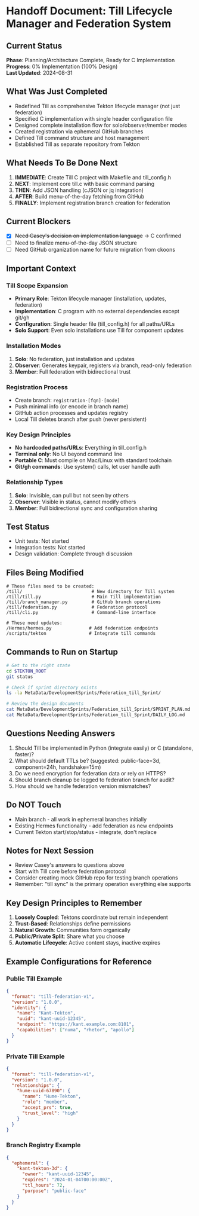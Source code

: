 # Handoff Document: Till Lifecycle Manager and Federation System

## Current Status
**Phase**: Planning/Architecture Complete, Ready for C Implementation  
**Progress**: 0% Implementation (100% Design)  
**Last Updated**: 2024-08-31

## What Was Just Completed
- Redefined Till as comprehensive Tekton lifecycle manager (not just federation)
- Specified C implementation with single header configuration file
- Designed complete installation flow for solo/observer/member modes
- Created registration via ephemeral GitHub branches
- Defined Till command structure and host management
- Established Till as separate repository from Tekton

## What Needs To Be Done Next
1. **IMMEDIATE**: Create Till C project with Makefile and till_config.h
2. **NEXT**: Implement core till.c with basic command parsing
3. **THEN**: Add JSON handling (cJSON or jq integration)
4. **AFTER**: Build menu-of-the-day fetching from GitHub
5. **FINALLY**: Implement registration branch creation for federation

## Current Blockers
- [x] ~~Need Casey's decision on implementation language~~ → C confirmed
- [ ] Need to finalize menu-of-the-day JSON structure
- [ ] Need GitHub organization name for future migration from ckoons

## Important Context

### Till Scope Expansion
- **Primary Role**: Tekton lifecycle manager (installation, updates, federation)
- **Implementation**: C program with no external dependencies except git/gh
- **Configuration**: Single header file (till_config.h) for all paths/URLs
- **Solo Support**: Even solo installations use Till for component updates

### Installation Modes
1. **Solo**: No federation, just installation and updates
2. **Observer**: Generates keypair, registers via branch, read-only federation
3. **Member**: Full federation with bidirectional trust

### Registration Process
- Create branch: `registration-[fqn]-[mode]`
- Push minimal info (or encode in branch name)
- GitHub action processes and updates registry
- Local Till deletes branch after push (never persistent)

### Key Design Principles
- **No hardcoded paths/URLs**: Everything in till_config.h
- **Terminal only**: No UI beyond command line
- **Portable C**: Must compile on Mac/Linux with standard toolchain
- **Git/gh commands**: Use system() calls, let user handle auth

### Relationship Types
1. **Solo**: Invisible, can pull but not seen by others
2. **Observer**: Visible in status, cannot modify others
3. **Member**: Full bidirectional sync and configuration sharing

## Test Status
- Unit tests: Not started
- Integration tests: Not started
- Design validation: Complete through discussion

## Files Being Modified
```
# These files need to be created:
/till/                          # New directory for Till system
/till/till.py                   # Main Till implementation
/till/branch_manager.py         # GitHub branch operations
/till/federation.py             # Federation protocol
/till/cli.py                    # Command-line interface

# These need updates:
/Hermes/hermes.py              # Add federation endpoints
/scripts/tekton                # Integrate till commands
```

## Commands to Run on Startup
```bash
# Get to the right state
cd $TEKTON_ROOT
git status

# Check if sprint directory exists
ls -la MetaData/DevelopmentSprints/Federation_till_Sprint/

# Review the design documents
cat MetaData/DevelopmentSprints/Federation_till_Sprint/SPRINT_PLAN.md
cat MetaData/DevelopmentSprints/Federation_till_Sprint/DAILY_LOG.md
```

## Questions Needing Answers
1. Should Till be implemented in Python (integrate easily) or C (standalone, faster)?
2. What should default TTLs be? (suggested: public-face=3d, component=24h, handshake=15m)
3. Do we need encryption for federation data or rely on HTTPS?
4. Should branch cleanup be logged to federation branch for audit?
5. How should we handle federation version mismatches?

## Do NOT Touch
- Main branch - all work in ephemeral branches initially
- Existing Hermes functionality - add federation as new endpoints
- Current Tekton start/stop/status - integrate, don't replace

## Notes for Next Session
- Review Casey's answers to questions above
- Start with Till core before federation protocol
- Consider creating mock GitHub repo for testing branch operations
- Remember: "till sync" is the primary operation everything else supports

## Key Design Principles to Remember
1. **Loosely Coupled**: Tektons coordinate but remain independent
2. **Trust-Based**: Relationships define permissions
3. **Natural Growth**: Communities form organically
4. **Public/Private Split**: Share what you choose
5. **Automatic Lifecycle**: Active content stays, inactive expires

## Example Configurations for Reference

### Public Till Example
```json
{
  "format": "till-federation-v1",
  "version": "1.0.0",
  "identity": {
    "name": "Kant-Tekton",
    "uuid": "kant-uuid-12345",
    "endpoint": "https://kant.example.com:8101",
    "capabilities": ["numa", "rhetor", "apollo"]
  }
}
```

### Private Till Example
```json
{
  "format": "till-federation-v1",
  "version": "1.0.0",
  "relationships": {
    "hume-uuid-67890": {
      "name": "Hume-Tekton",
      "role": "member",
      "accept_prs": true,
      "trust_level": "high"
    }
  }
}
```

### Branch Registry Example
```json
{
  "ephemeral": {
    "kant-tekton-3d": {
      "owner": "kant-uuid-12345",
      "expires": "2024-01-04T00:00:00Z",
      "ttl_hours": 72,
      "purpose": "public-face"
    }
  }
}
```